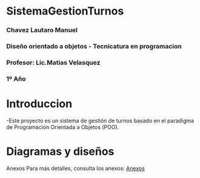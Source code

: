 # SistemaGestionTurnos



### Chavez Lautaro Manuel
### Diseño orientado a objetos - Tecnicatura en programacion
### Profesor: Lic.Matias Velasquez
### 1º Año

# Introduccion

-Este proyecto es un sistema de gestión de turnos basado en el paradigma de Programación Orientada a Objetos (POO).

# Diagramas y diseños
Anexos
Para más detalles, consulta los anexos:
[Anexos](anexos.md)


<mxGraphModel><root><mxCell id="0"/><mxCell id="1" parent="0"/><UserObject label="&lt;font style=&quot;font-size: 14px;&quot;&gt;# SistemaGestionTurnos&lt;br&gt;&lt;br&gt;&lt;br&gt;&lt;br&gt;### Chavez Lautaro Manuel&lt;br&gt;### Diseño orientado a objetos - Tecnicatura en programacion&lt;br&gt;### Profesor: Lic.Matias Velasquez&lt;br&gt;### 1º Año&lt;br&gt;&lt;br&gt;# Introduccion&lt;br&gt;&lt;br&gt;-Este proyecto es un sistema de gestión de turnos basado en el paradigma de Programación Orientada a Objetos (POO).&lt;br&gt;&lt;br&gt;# Diagramas y diseños&lt;br&gt;Anexos&lt;br&gt;Para más detalles, consulta los anexos:&lt;br&gt;[Anexos](anexos.md)&lt;/font&gt;" link="# SistemaGestionTurnos&#10;&#10;&#10;&#10;### Chavez Lautaro Manuel&#10;### Diseño orientado a objetos - Tecnicatura en programacion&#10;### Profesor: Lic.Matias Velasquez&#10;### 1º Año&#10;&#10;# Introduccion&#10;&#10;-Este proyecto es un sistema de gestión de turnos basado en el paradigma de Programación Orientada a Objetos (POO).&#10;&#10;# Diagramas y diseños&#10;Anexos&#10;Para más detalles, consulta los anexos:&#10;[Anexos](anexos.md)" id="2"><mxCell style="text;whiteSpace=wrap;html=1;" vertex="1" parent="1"><mxGeometry x="140" y="186" width="520" height="384" as="geometry"/></mxCell></UserObject></root></mxGraphModel>
